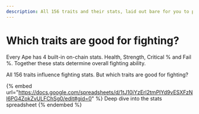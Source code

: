 ```yaml
---
description: All 156 traits and their stats, laid out bare for you to pour over.
---
```


# Which traits are good for fighting?

Every Ape has 4 built-in on-chain stats. Health, Strength, Critical % and Fail %. Together these stats determine overall fighting ability.

All 156 traits influence fighting stats. But which traits are good for fighting?

{% embed url="https://docs.google.com/spreadsheets/d/1tJ10iYzErl2tmPIYd9vESXFzNl6PG4ZokZvULFChSg0/edit#gid=0" %}
Deep dive into the stats spreadsheet
{% endembed %}
